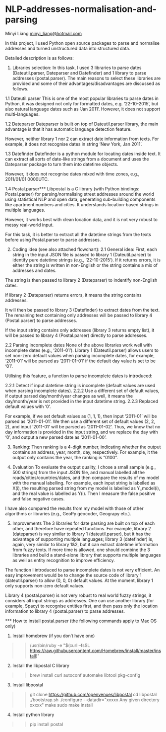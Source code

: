 # NLP-addresses-normalisation-and-parsing
Minyi Liang
minyi_liang@hotmail.com


In this project, I used Python open source packages to parse and normalise addresses and turned unstructured data into structured data.

Detailed description is as follows:



1. Libraries selection:
In this task, I used 3 libraries to parse dates (Dateutil.parser, Dateparser and Datefinder) and 1 library to parse addresses (postal.parser). The main reasons to select these libraries are provided and some of their advantages/disadvantages are discussed as follows.

1.1 Dateutil.parser
This is one of the most popular libraries to parse dates in Python, it was designed not only for formatted dates, e.g. ‘22-10-2015’, but also natural language dates such as ‘Jan 2011’.
However, it does not support multi-languages.

1.2 Dateparser
Dateparser is built on top of Dateutil.parser library, the main advantage is that it has automatic language detection feature.

However, neither library 1 nor 2 can extract date information from texts. For example, it does not recognise dates in string ‘New York, Jan 2011’.

1.3 Datefinder
Datefinder is a python module for locating dates inside text. It can extract all sorts of date-like strings from a document and uses the Dateparser package to turn them into datetime objects.

However, it does not recognise dates mixed with time zones, e.g., 2011/01/01 0000UTC.

1.4 Postal.parser***
Libpostal is a C library (with Python bindings: Postal.parser) for parsing/normalising street addresses around the world using statistical NLP and open data, generating sub-building components like apartment numbers and cities. It understands location-based strings in multiple languages.

However, it works best with clean location data, and it is not very robust to messy real-world input. 

For this task, it is better to extract all the datetime strings from the texts before using Postal.parser to parse addresses.




2. Coding idea (see also attached flowchart):
2.1 General idea:
First, each string in the input JSON file is passed to library 1 (Dateutil.parser) to identify pure datetime strings (e.g., ‘22-10-2015’). If it returns errors, it is either the string is written in non-English or the string contains a mix of addresses and dates. 

The string is then passed to library 2 (Dateparser) to indentify non-English dates.

If library 2 (Dateparser) returns errors, it means the string contains addresses.

It will then be passed to library 3 (Datefinder) to extract dates from the text. The remaining text containing only addresses will be passed to library 4 (Postal.parser) to parse addresses. 

If the input string contains only addresses (library 3 returns empty list), it will be passed to library 4 (Postal.parser) directly to parse addresses.

2.2 Parsing incomplete dates
None of the above libraries work well with incomplete dates (e.g., ‘2011-01’). Library 1 (Dateutil.parser) allows users to set non-zero default values when parsing incomplete dates, for example, ‘2011-01’ will be parsed as ‘2011-01-01’ if the default day value is set to be ‘01’. 

Utilising this feature, a function to parse incomplete dates is introduced: 

2.2.1 Detect if input datetime string is incomplete (default values are used when parsing incomplete dates). 
2.2.2 Use a different set of default values, if output parsed day/month/year changes as well, it means the day/month/year is not provided in the input datetime string. 
2.2.3 Replaced default values with ‘0’. 

For example, if we set default values as (1, 1, 1), then input ‘2011-01’ will be parsed as ‘2011-01-01’. We then use a different set of default values (2, 2, 2), and input ‘2011-01’ will be parsed as ‘2011-01-02’. Thus, we know that no day information is provided in the input string, and we replace the day with ‘0’, and output a new parsed date as ‘2011-01-00’.




3. Ranking:
Then ranking is a 4-digit number, indicating whether the output contains an address, year, month, day, respectively. For example, it the output only contains the year, the ranking is “0100”. 




4. Evaluation
To evaluate the output quality, I chose a small sample (e.g., 500 strings) from the input JSON file, and manual labelled all the roads/cities/countries/dates, and then compare the results of my model with the manual labelling. For example, each input string is labelled as X(i), the resulting parsed string from my model is labelled as Y_model(i), and the real value is labelled as Y(i). Then I measure the false positive and false negative cases.

I have also compared the results from my model with those of other algorithms or libraries (e.g., GeoPy geocoder, Geograpy etc.).



5. Improvements
The 3 libraries for date parsing are built on top of each other, and therefore have repeated functions. For example, library 2 (dateparser) is vey similar to library 1 (dateutil.parser), but it has the advantage of supporting multiple languages; library 3 (datefinder) is, again, very similar to library 1&2, but it can extract datetime information from fuzzy texts. If more time is allowed, one should combine the 3 libraries and build a stand-alone library that supports multiple languages as well as entity recognition to improve efficiency.

The function I introduced to parse incomplete dates is not very efficient. An easy improvement would be to change the source code of library 1 (dateutil.parser) to allow (0, 0, 0) default values. At the moment, library 1 only supports non-zero default values.

Library 4 (postal.parser) is not very robust to real world fuzzy strings, it considers all input strings as addresses. One can use another library (for example, Spacy) to recognise entities first, and then pass only the location information to library 4 (postal.parser) to parse addresses.







*** How to install postal.parser (the following commands apply to Mac OS only)

1. Install homebrew (if you don’t have one)
>> /usr/bin/ruby -e "$(curl –fsSL https://raw.githubusercontent.com/Homebrew/install/master/install)"

2.  Install the libpostal C library
>> brew install curl autoconf automake libtool pkg-config

3. Install libpostal
>> git clone https://github.com/openvenues/libpostal
>> cd libpostal
>> ./bootstrap.sh
>> ./configure --datadir="xxxxx Any given directory xxxxx"
>> make
>> sudo make install

4. Install python library
>> pip install postal

